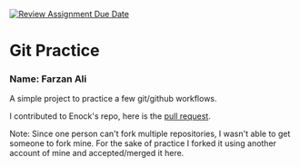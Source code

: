 [![Review Assignment Due Date](https://classroom.github.com/assets/deadline-readme-button-22041afd0340ce965d47ae6ef1cefeee28c7c493a6346c4f15d667ab976d596c.svg)](https://classroom.github.com/a/o3CCpRie)
# Git Practice
### Name: Farzan Ali
A simple project to practice a few git/github workflows.

I contributed to Enock's repo, here is the [pull request](https://github.com/cs-uh-3260/s25-i1-gitpractice-EnockMagara/pull/3).

Note: Since one person can't fork multiple repositories, I wasn't able to get someone to fork mine. For the sake of practice I forked it using another account of mine and accepted/merged it here.
